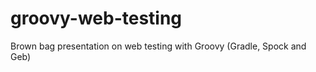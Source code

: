 groovy-web-testing
==================

Brown bag presentation on web testing with Groovy (Gradle, Spock and Geb)